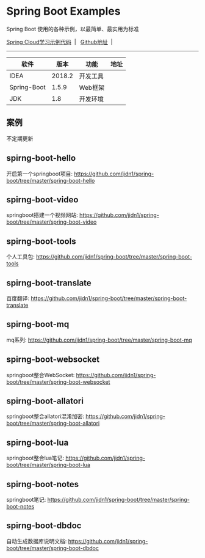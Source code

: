 # Spring Boot Examples

Spring Boot 使用的各种示例，以最简单、最实用为标准

 [Spring Cloud学习示例代码](https://github.com/jidn1/spring-cloud) &nbsp;| &nbsp; [Github地址](https://github.com/jidn1/spring-boot) &nbsp;| &nbsp;

---


<table>&#x000A;
 <thead>&#x000A;<tr>&#x000A;<th>软件</th>&#x000A;<th>版本</th>&#x000A;<th>功能</th>&#x000A;<th>地址</th>&#x000A;</tr>&#x000A;
 </thead>&#x000A;
 <tbody>&#x000A;
 <tr>&#x000A;
 <td>IDEA</td>&#x000A;<td>2018.2</td>&#x000A;<td>开发工具</td>&#x000A;<td><a href=""></a></td>&#x000A;
 </tr>&#x000A;
 <tr>&#x000A;
 <td>Spring-Boot</td>&#x000A;<td>1.5.9</td>&#x000A;<td>Web框架</td>&#x000A;<td><a href=""></a></td>
 &#x000A;</tr>&#x000A;
 <tr>&#x000A;<td>JDK</td>&#x000A;<td>1.8</td>&#x000A;<td>开发环境</td>&#x000A;<td><a href=""></a></td>&#x000A;</tr>&#x000A;
 </tbody>&#x000A;
 </table>
 
 ## 案例
 不定期更新
 
## spirng-boot-hello
开启第一个springboot项目: https://github.com/jidn1/spring-boot/tree/master/spring-boot-hello
 
## spirng-boot-video
springboot搭建一个视频网站: https://github.com/jidn1/spring-boot/tree/master/spring-boot-video
  
## spirng-boot-tools
个人工具包: https://github.com/jidn1/spring-boot/tree/master/spring-boot-tools

## spirng-boot-translate
百度翻译: https://github.com/jidn1/spring-boot/tree/master/spring-boot-translate

## spirng-boot-mq
mq系列: https://github.com/jidn1/spring-boot/tree/master/spring-boot-mq

## spirng-boot-websocket
springboot整合WebSocket: https://github.com/jidn1/spring-boot/tree/master/spring-boot-websocket

## spirng-boot-allatori
springboot整合allatori混淆加密: https://github.com/jidn1/spring-boot/tree/master/spring-boot-allatori

## spirng-boot-lua
springboot整合lua笔记: https://github.com/jidn1/spring-boot/tree/master/spring-boot-lua

## spirng-boot-notes
springboot笔记: https://github.com/jidn1/spring-boot/tree/master/spring-boot-notes

## spirng-boot-dbdoc
自动生成数据库说明文档: https://github.com/jidn1/spring-boot/tree/master/spring-boot-dbdoc